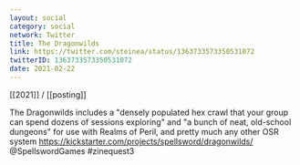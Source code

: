 ```yaml
---
layout: social
category: social
network: Twitter
title: The Dragonwilds
link: https://twitter.com/steinea/status/1363733573350531072
twitterID: 1363733573350531072
date: 2021-02-22
---
```


[[2021]] / [[posting]]

The Dragonwilds includes a "densely populated hex crawl that your group can spend dozens of sessions exploring" and "a bunch of neat, old-school dungeons" for use with Realms of Peril, and pretty much any other OSR system <https://kickstarter.com/projects/spellsword/dragonwilds/> @SpellswordGames #zinequest3
